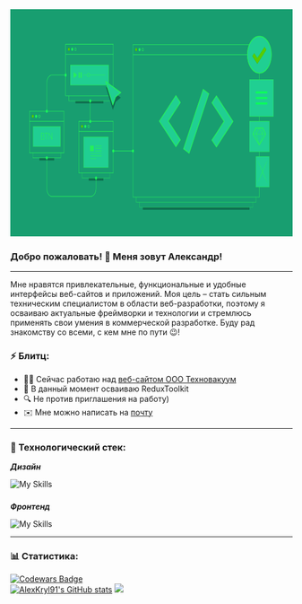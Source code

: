 <div align="center">
  <img height="405" width="774" src="https://github.com/AlexKryl91/AlexKryl91/blob/main/banner_green_1.png"  />
</div>

###


### Добро пожаловать! 👋 Меня зовут Александр!

---

Мне нравятся привлекательные, функциональные и удобные интерфейсы веб-сайтов и приложений. Моя цель – стать сильным техническим специалистом в области веб-разработки, поэтому я осваиваю актуальные фреймворки и технологии и стремлюсь применять свои умения в коммерческой разработке.
Буду рад знакомству со всеми, с кем мне по пути 😉!

### ⚡ Блитц:

- 👩‍💻 Сейчас работаю над [веб-сайтом ООО Техновакуум](https://alexkryl91.github.io/Website_Technovacuum/)
- 🧠 В данный момент осваиваю ReduxToolkit
- 🔍 Не против приглашения на работу)
- ✉️  Мне можно написать на [почту](mailto:cryls@yandex.ru)

---

### 🧱 Технологический стек:

***Дизайн***

![My Skills](https://go-skill-icons.vercel.app/api/icons?i=photoshop,illustrator,figma)

###

***Фронтенд***

![My Skills](https://go-skill-icons.vercel.app/api/icons?i=vscode,html,js,typescript,css,sass,vite,webpack,react,redux,vuejs,pinia,npm,git)

---

### 📊 Cтатистика:
[![Codewars Badge](https://www.codewars.com/users/AlexK91/badges/large)](https://www.codewars.com/users/AlexK91)
<br />
<a href="http://www.github.com/AlexKryl91"><img src="https://github-readme-stats.vercel.app/api?username=AlexKryl91&show_icons=true&hide=&count_private=true&title_color=0891b2&text_color=ffffff&icon_color=0891b2&bg_color=1c1917&hide_border=true&show_icons=true" alt="AlexKryl91's GitHub stats" /></a>
<a href="http://www.github.com/AlexKryl91"><img src="https://github-readme-streak-stats.herokuapp.com/?user=AlexKryl91&stroke=ffffff&background=1c1917&ring=0891b2&fire=0891b2&currStreakNum=ffffff&currStreakLabel=0891b2&sideNums=ffffff&sideLabels=ffffff&dates=ffffff&hide_border=true" /></a>
